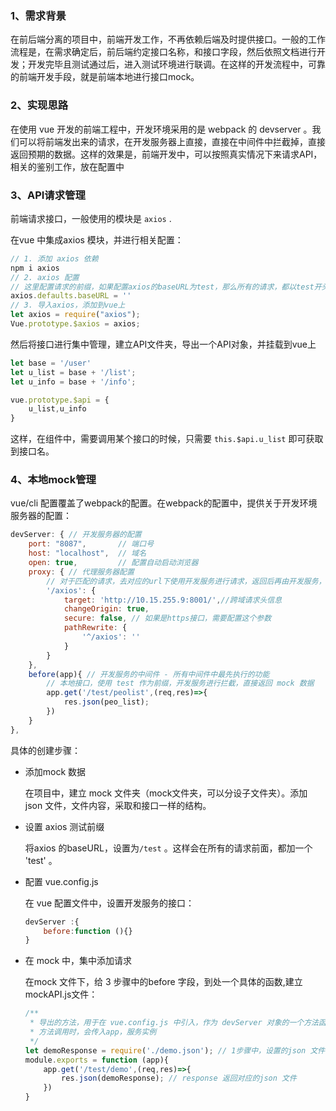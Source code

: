 ### 1、需求背景

在前后端分离的项目中，前端开发工作，不再依赖后端及时提供接口。一般的工作流程是，在需求确定后，前后端约定接口名称，和接口字段，然后依照文档进行开发；开发完毕且测试通过后，进入测试环境进行联调。在这样的开发流程中，可靠的前端开发手段，就是前端本地进行接口mock。

### 2、实现思路

在使用 vue 开发的前端工程中，开发环境采用的是 webpack 的 devserver 。我们可以将前端发出来的请求，在开发服务器上直接，直接在中间件中拦截掉，直接返回预期的数据。这样的效果是，前端开发中，可以按照真实情况下来请求API，相关的鉴别工作，放在配置中

### 3、API请求管理

前端请求接口，一般使用的模块是 `axios` .

在vue 中集成axios 模块，并进行相关配置：

```javascript
// 1. 添加 axios 依赖
npm i axios
// 2. axios 配置
// 这里配置请求的前缀，如果配置axios的baseURL为test，那么所有的请求，都以test开头
axios.defaults.baseURL = ''
// 3. 导入axios，添加到vue上
let axios = require("axios");
Vue.prototype.$axios = axios;
```

然后将接口进行集中管理，建立API文件夹，导出一个API对象，并挂载到vue上

```javascript
let base = '/user'
let u_list = base + '/list';
let u_info = base + '/info';

vue.prototype.$api = {
    u_list,u_info
}
```

这样，在组件中，需要调用某个接口的时候，只需要 `this.$api.u_list` 即可获取到接口名。

### 4、本地mock管理

vue/cli 配置覆盖了webpack的配置。在webpack的配置中，提供关于开发环境服务器的配置：

```javascript
devServer: { // 开发服务器的配置
    port: "8087",       // 端口号
    host: "localhost",  // 域名
    open: true,         // 配置自动启动浏览器
    proxy: { // 代理服务器配置
        // 对于匹配的请求，去对应的url下使用开发服务进行请求，返回后再由开发服务，返回给前端，从而解决跨域
        '/axios': {
            target: 'http://10.15.255.9:8001/',//跨域请求头信息
            changeOrigin: true,
            secure: false, // 如果是https接口，需要配置这个参数
            pathRewrite: {
                '^/axios': ''
            }
        }
    },
    before(app){ // 开发服务的中间件 - 所有中间件中最先执行的功能
        // 本地接口，使用 test 作为前缀，开发服务进行拦截，直接返回 mock 数据
        app.get('/test/peolist',(req,res)=>{
            res.json(peo_list);
        })
    }
},
```

具体的创建步骤：

* 添加mock 数据

  在项目中，建立 mock 文件夹（mock文件夹，可以分设子文件夹）。添加 json 文件，文件内容，采取和接口一样的结构。

* 设置 axios 测试前缀

  将axios 的baseURL，设置为`/test` 。这样会在所有的请求前面，都加一个 'test' 。

* 配置 vue.config.js

  在 vue 配置文件中，设置开发服务的接口：

  ```javascript
  devServer :{
      before:function (){}
  }
  ```

* 在 mock 中，集中添加请求

  在mock 文件下，给 3 步骤中的before 字段，到处一个具体的函数,建立 mockAPI.js文件：

  ```javascript
  /**
   * 导出的方法，用于在 vue.config.js 中引入，作为 devServer 对象的一个方法函数
   * 方法调用时，会传入app，服务实例
   */
  let demoResponse = require('./demo.json'); // 1步骤中，设置的json 文件
  module.exports = function (app){
      app.get('/test/demo',(req,res)=>{
          res.json(demoResponse); // response 返回对应的json 文件
      })
  }
  ```

  







